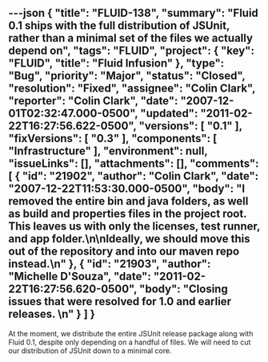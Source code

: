 ---json
{
  "title": "FLUID-138",
  "summary": "Fluid 0.1 ships with the full distribution of JSUnit, rather than a minimal set of the files we actually depend on",
  "tags": "FLUID",
  "project": {
    "key": "FLUID",
    "title": "Fluid Infusion"
  },
  "type": "Bug",
  "priority": "Major",
  "status": "Closed",
  "resolution": "Fixed",
  "assignee": "Colin Clark",
  "reporter": "Colin Clark",
  "date": "2007-12-01T02:32:47.000-0500",
  "updated": "2011-02-22T16:27:56.622-0500",
  "versions": [
    "0.1"
  ],
  "fixVersions": [
    "0.3"
  ],
  "components": [
    "Infrastructure"
  ],
  "environment": null,
  "issueLinks": [],
  "attachments": [],
  "comments": [
    {
      "id": "21902",
      "author": "Colin Clark",
      "date": "2007-12-22T11:53:30.000-0500",
      "body": "I removed the entire bin and java folders, as well as build and properties files in the project root. This leaves us with only the licenses, test runner, and app folder.\n\nIdeally, we should move this out of the repository and into our maven repo instead.\n"
    },
    {
      "id": "21903",
      "author": "Michelle D'Souza",
      "date": "2011-02-22T16:27:56.620-0500",
      "body": "Closing issues that were resolved for 1.0 and earlier releases.&#x20;\n"
    }
  ]
}
---
At the moment, we distribute the entire JSUnit release package along with Fluid 0.1, despite only depending on a handful of files. We will need to cut our distribution of JSUnit down to a minimal core.

        